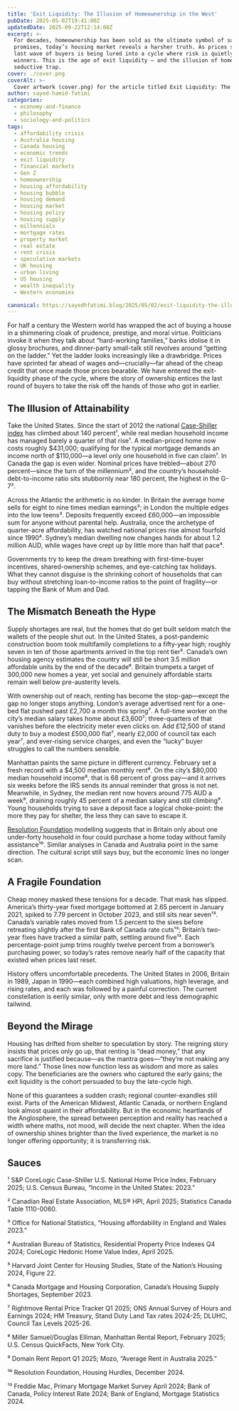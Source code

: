```yaml
---
title: 'Exit Liquidity: The Illusion of Homeownership in the West'
pubDate: 2025-05-02T19:41:00Z
updatedDate: 2025-09-22T12:14:08Z
excerpt: >-
  For decades, homeownership has been sold as the ultimate symbol of success — but behind the glossy
  promises, today’s housing market reveals a harsher truth. As prices soar and wages stagnate, the
  last wave of buyers is being lured into a cycle where risk is quietly handed down from early
  winners. This is the age of exit liquidity — and the illusion of homeownership is its most
  seductive trap.
cover: ./cover.png
coverAlt: >-
  Cover artwork (cover.png) for the article titled Exit Liquidity: The Illusion of Homeownership in the West.
author: sayed-hamid-fatimi
categories:
  - economy-and-finance
  - philosophy
  - sociology-and-politics
tags:
  - affordability crisis
  - Australia housing
  - Canada housing
  - economic trends
  - exit liquidity
  - financial markets
  - Gen Z
  - homeownership
  - housing affordability
  - housing bubble
  - housing demand
  - housing market
  - housing policy
  - housing supply
  - millennials
  - mortgage rates
  - property market
  - real estate
  - rent crisis
  - speculative markets
  - UK housing
  - urban living
  - US housing
  - wealth inequality
  - Western economies

canonical: https://sayedhfatimi.blog/2025/05/02/exit-liquidity-the-illusion-of-homeownership-in-the-west/
---
```


For half a century the Western world has wrapped the act of buying a house in a shimmering cloak of prudence, prestige, and moral virtue. Politicians invoke it when they talk about “hard-working families,” banks idolise it in glossy brochures, and dinner-party small-talk still revolves around “getting on the ladder.” Yet the ladder looks increasingly like a drawbridge. Prices have sprinted far ahead of wages and—crucially—far ahead of the cheap credit that once made those prices bearable. We have entered the exit-liquidity phase of the cycle, where the story of ownership entices the last round of buyers to take the risk off the hands of those who got in earlier.

## The Illusion of Attainability

Take the United States. Since the start of 2012 the national [Case-Shiller index](https://www.spglobal.com/spdji/en/indices/indicators/sp-corelogic-case-shiller-us-national-home-price-nsa-index/) has climbed about 140 percent¹, while real median household income has managed barely a quarter of that rise¹. A median-priced home now costs roughly \$431,000; qualifying for the typical mortgage demands an income north of \$110,000—a level only one household in five can claim¹. In Canada the gap is even wider. Nominal prices have trebled—about 270 percent—since the turn of the millennium², and the country’s household-debt-to-income ratio sits stubbornly near 180 percent, the highest in the G-7².

Across the Atlantic the arithmetic is no kinder. In Britain the average home sells for eight to nine times median earnings³; in London the multiple edges into the low teens³. Deposits frequently exceed £60,000—an impossible sum for anyone without parental help. Australia, once the archetype of quarter-acre affordability, has watched national prices rise almost fourfold since 1990⁴. Sydney’s median dwelling now changes hands for about 1.2 million AUD, while wages have crept up by little more than half that pace⁴.

Governments try to keep the dream breathing with first-time-buyer incentives, shared-ownership schemes, and eye-catching tax holidays. What they cannot disguise is the shrinking cohort of households that can buy without stretching loan-to-income ratios to the point of fragility—or tapping the Bank of Mum and Dad.

## The Mismatch Beneath the Hype

Supply shortages are real, but the homes that do get built seldom match the wallets of the people shut out. In the United States, a post-pandemic construction boom took multifamily completions to a fifty-year high; roughly seven in ten of those apartments arrived in the top rent tier⁵. Canada’s own housing agency estimates the country will still be short 3.5 million affordable units by the end of the decade⁶. Britain trumpets a target of 300,000 new homes a year, yet social and genuinely affordable starts remain well below pre-austerity levels.

With ownership out of reach, renting has become the stop-gap—except the gap no longer stops anything. London’s average advertised rent for a one-bed flat pushed past £2,700 a month this spring⁷. A full-time worker on the city’s median salary takes home about £3,600⁷; three-quarters of that vanishes before the electricity meter even clicks on. Add £12,500 of stand duty to buy a modest £500,000 flat⁷, nearly £2,000 of council tax each year⁷, and ever-rising service charges, and even the “lucky” buyer struggles to call the numbers sensible.

Manhattan paints the same picture in different currency. February set a fresh record with a \$4,500 median monthly rent⁸. On the city’s \$80,000 median household income⁸, that is 68 percent of gross pay—and it arrives six weeks before the IRS sends its annual reminder that gross is not net. Meanwhile, in Sydney, the median rent now hovers around 775 AUD a week⁹, draining roughly 45 percent of a median salary and still climbing⁹. Young households trying to save a deposit face a logical choke-point: the more they pay for shelter, the less they can save to escape it.

[Resolution Foundation](https://www.resolutionfoundation.org/) modelling suggests that in Britain only about one under-forty household in four could purchase a home today without family assistance¹⁰. Similar analyses in Canada and Australia point in the same direction. The cultural script still says buy, but the economic lines no longer scan.

## A Fragile Foundation

Cheap money masked these tensions for a decade. That mask has slipped. America’s thirty-year fixed mortgage bottomed at 2.65 percent in January 2021, spiked to 7.79 percent in October 2023, and still sits near seven¹³. Canada’s variable rates moved from 1.5 percent to the sixes before retreating slightly after the first Bank of Canada rate cuts¹³; Britain’s two-year fixes have tracked a similar path, settling around five¹³. Each percentage-point jump trims roughly twelve percent from a borrower’s purchasing power, so today’s rates remove nearly half of the capacity that existed when prices last reset.

History offers uncomfortable precedents. The United States in 2006, Britain in 1989, Japan in 1990—each combined high valuations, high leverage, and rising rates, and each was followed by a painful correction. The current constellation is eerily similar, only with more debt and less demographic tailwind.

## Beyond the Mirage

Housing has drifted from shelter to speculation by story. The reigning story insists that prices only go up, that renting is “dead money,” that any sacrifice is justified because—as the mantra goes—“they’re not making any more land.” Those lines now function less as wisdom and more as sales copy. The beneficiaries are the owners who captured the early gains; the exit liquidity is the cohort persuaded to buy the late-cycle high.

None of this guarantees a sudden crash; regional counter-exandles still exist. Parts of the American Midwest, Atlantic Canada, or northern England look almost quaint in their affordability. But in the economic heartlands of the Anglosphere, the spread between perception and reality has reached a width where maths, not mood, will decide the next chapter. When the idea of ownership shines brighter than the lived experience, the market is no longer offering opportunity; it is transferring risk.

## Sauces

¹ S&P CoreLogic Case-Shiller U.S. National Home Price Index, February 2025; U.S. Census Bureau, “Income in the United States: 2023.”

² Canadian Real Estate Association, MLS® HPI, April 2025; Statistics Canada Table 1110-0060.

³ Office for National Statistics, “Housing affordability in England and Wales 2023.”

⁴ Australian Bureau of Statistics, Residential Property Price Indexes Q4 2024; CoreLogic Hedonic Home Value Index, April 2025.

⁵ Harvard Joint Center for Housing Studies, State of the Nation’s Housing 2024, Figure 22.

⁶ Canada Mortgage and Housing Corporation, Canada’s Housing Supply Shortages, September 2023.

⁷ Rightmove Rental Price Tracker Q1 2025; ONS Annual Survey of Hours and Earnings 2024; HM Treasury, Stand Duty Land Tax rates 2024-25; DLUHC, Council Tax Levels 2025-26.

⁸ Miller Samuel/Douglas Elliman, Manhattan Rental Report, February 2025; U.S. Census QuickFacts, New York City.

⁹ Domain Rent Report Q1 2025; Mozo, “Average Rent in Australia 2025.”

¹⁰ Resolution Foundation, Housing Hurdles, December 2024.

¹³ Freddie Mac, Primary Mortgage Market Survey April 2024; Bank of Canada, Policy Interest Rate 2024; Bank of England, Mortgage Statistics 2024.
